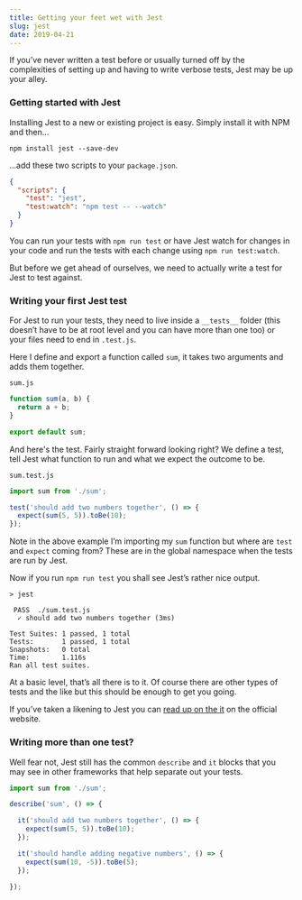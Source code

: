 ```yaml
---
title: Getting your feet wet with Jest
slug: jest
date: 2019-04-21
---
```


If you’ve never written a test before or usually turned off by the complexities
of setting up and having to write verbose tests, Jest may be up your alley.

### Getting started with Jest

Installing Jest to a new or existing project is easy. Simply install it with
NPM and then&hellip;

```cli
npm install jest --save-dev
```

&hellip;add these two scripts to your `package.json`.

```json
{
  "scripts": {
    "test": "jest",
    "test:watch": "npm test -- --watch"
  }
}
```

You can run your tests with `npm run test` or have Jest watch for changes in
your code and run the tests with each change using `npm run test:watch`.

But before we get ahead of ourselves, we need to actually write a test for Jest
to test against.

### Writing your first Jest test

For Jest to run your tests, they need to live inside a `__tests__` folder
(this doesn’t have to be at root level and you can have more than one too) or your
files need to end in `.test.js`.

Here I define and export a function called `sum`, it takes two arguments and
adds them together.

`sum.js`

```javascript
function sum(a, b) {
  return a + b;
}

export default sum;
```

And here's the test. Fairly straight forward looking right? We define a test,
tell Jest what function to run and what we expect the outcome to be.

`sum.test.js`

```javascript
import sum from './sum';

test('should add two numbers together', () => {
  expect(sum(5, 5)).toBe(10);
});
```

Note in the above example I’m importing my `sum` function but where are `test` and
`expect` coming from? These are in the global namespace when the tests are run
by Jest.

Now if you run `npm run test` you shall see Jest’s rather nice output.

```cli
> jest

 PASS  ./sum.test.js
  ✓ should add two numbers together (3ms)

Test Suites: 1 passed, 1 total
Tests:       1 passed, 1 total
Snapshots:   0 total
Time:        1.116s
Ran all test suites.
```

At a basic level, that’s all there is to it. Of course there are other types
of tests and the like but this should be enough to get you going.

If you’ve taken a likening to Jest you can [read up on the it](https://facebook.github.io/jest/) on the official website.

### Writing more than one test?

Well fear not, Jest still has the common `describe` and `it` blocks that you may
see in other frameworks that help separate out your tests.

```javascript
import sum from './sum';

describe('sum', () => {

  it('should add two numbers together', () => {
    expect(sum(5, 5)).toBe(10);
  });

  it('should handle adding negative numbers', () => {
    expect(sum(10, -5)).toBe(5);
  });

});
```
